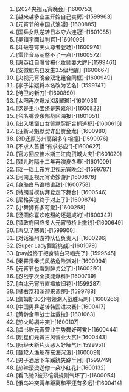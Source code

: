 
1. [2024央视元宵晚会]-[1600753]
1. [越来越多业主开始自己卖房]-[1599963]
1. [元宵节的中国式浪漫]-[1600885]
1. [国乒女队逆转日本夺六连冠]-[1601085]
1. [吴镇宇面试判官]-[1601099]
1. [斗破苍穹天火尊者登场]-[1600974]
1. [雷佳音马丽憋不了一点]-[1600572]
1. [惠英红自曝曾被化妆师耍大牌]-[1599461]
1. [安徽肥东县发生3.5级地震]-[1600667]
1. [央视元宵晚会双北组合同框]-[1600949]
1. [李子柒疑将本名改为艺名]-[1599747]
1. [侍卫的新刀]-[1600890]
1. [太阳再次爆发X级耀斑]-[1601031]
1. [这是王小宝还是宋嘉尔]-[1600822]
1. [台名嘴谈东部战区海报]-[1601051]
1. [出入境窗口女警默契配合抓逃犯]-[1600616]
1. [汪新马魁默契诈出贾金龙]-[1600980]
1. [3D还原苏州高架多车相撞]-[1599976]
1. [不求人首播“有求必应”]-[1600627]
1. [官方回应佳木斯三江商贸城火灾]-[1601020]
1. [颖儿时隔十二年再演夏冬春]-[1601009]
1. [瑶一瑶上东方卫视元宵晚会]-[1599787]
1. [河南卫视元宵奇妙游]-[1600676]
1. [身骑白马谁拍谁甜]-[1600758]
1. [特朗普模仿拜登走下舞台]-[1600546]
1. [尼格买提终于对上了]-[1600874]
1. [小舞狮有多可爱]-[1600258]
1. [汤圆你喜欢吃甜的还是咸的]-[1600342]
1. [镇政府回应多人元宵节桥上撒钱]-[1600649]
1. [再见了寒假]-[1599900]
1. [对话福州游神队伍负责人]-[1600296]
1. [Super Lady舞蹈挑战]-[1601079]
1. [pay姐终于把身骑白马唱完了]-[1599545]
1. [秦霄贤秦式风格危险派对]-[1600994]
1. [元宵节也看到醉关公了]-[1600250]
1. [忍战宁次全技能爆料]-[1600739]
1. [白冰元宵节直播放烟花]-[1599287]
1. [橘右京和澜迎来调整]-[1599788]
1. [詹姆斯30分带领湖人战胜马刺]-[1600266]
1. [中国男乒逆转韩国进决赛]-[1600417]
1. [黄龄金甲战士丝戴拉]-[1601063]
1. [热火鹈鹕冲突]-[1600107]
1. [虞书欣元宵营业手势舞好可爱]-[1600444]
1. [明星们元宵古风营业大赏]-[1600443]
1. [阮经天新片灭恶人好解气]-[1599951]
1. [载12人渔船在东海沉没]-[1600091]
1. [男子酒后下车蹊跷失踪半月]-[1599749]
1. [热辣滚烫送你一朵小红花]-[1600132]
1. [看飞驰2被郑恺讲规则气坏了]-[1600054]
1. [俄乌冲突两年距离和平还有多远]-[1600414]
